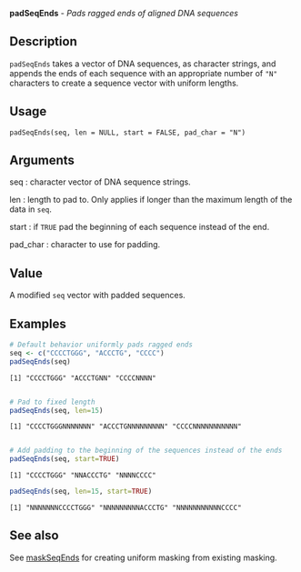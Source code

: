 





**padSeqEnds** - *Pads ragged ends of aligned DNA sequences*

Description
--------------------

`padSeqEnds` takes a vector of DNA sequences, as character strings,
and appends the ends of each sequence with an appropriate number of `"N"` 
characters to create a sequence vector with uniform lengths.


Usage
--------------------
```
padSeqEnds(seq, len = NULL, start = FALSE, pad_char = "N")
```

Arguments
-------------------

seq
:   character vector of DNA sequence strings.

len
:   length to pad to. Only applies if longer than the maximum length of
the data in `seq`.

start
:   if `TRUE` pad the beginning of each sequence instead of the end.

pad_char
:   character to use for padding.




Value
-------------------

A modified `seq` vector with padded sequences.



Examples
-------------------

```R
# Default behavior uniformly pads ragged ends
seq <- c("CCCCTGGG", "ACCCTG", "CCCC")
padSeqEnds(seq)

```


```
[1] "CCCCTGGG" "ACCCTGNN" "CCCCNNNN"

```


```R

# Pad to fixed length
padSeqEnds(seq, len=15)

```


```
[1] "CCCCTGGGNNNNNNN" "ACCCTGNNNNNNNNN" "CCCCNNNNNNNNNNN"

```


```R

# Add padding to the beginning of the sequences instead of the ends
padSeqEnds(seq, start=TRUE)

```


```
[1] "CCCCTGGG" "NNACCCTG" "NNNNCCCC"

```


```R
padSeqEnds(seq, len=15, start=TRUE)
```


```
[1] "NNNNNNNCCCCTGGG" "NNNNNNNNNACCCTG" "NNNNNNNNNNNCCCC"

```



See also
-------------------

See [maskSeqEnds](maskSeqEnds.md) for creating uniform masking from existing masking.



